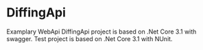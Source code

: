 # DiffingApi
Examplary WebApi
DiffingApi project is based on .Net Core 3.1 with swagger.
Test project is based on .Net Core 3.1 with NUnit.
